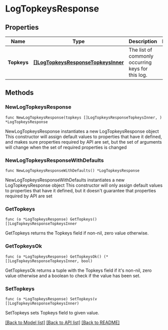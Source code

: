 # LogTopkeysResponse

## Properties

Name | Type | Description | Notes
------------ | ------------- | ------------- | -------------
**Topkeys** | [**[]LogTopkeysResponseTopkeysInner**](LogTopkeysResponseTopkeysInner.md) | The list of commonly occurring keys for this log. | 

## Methods

### NewLogTopkeysResponse

`func NewLogTopkeysResponse(topkeys []LogTopkeysResponseTopkeysInner, ) *LogTopkeysResponse`

NewLogTopkeysResponse instantiates a new LogTopkeysResponse object
This constructor will assign default values to properties that have it defined,
and makes sure properties required by API are set, but the set of arguments
will change when the set of required properties is changed

### NewLogTopkeysResponseWithDefaults

`func NewLogTopkeysResponseWithDefaults() *LogTopkeysResponse`

NewLogTopkeysResponseWithDefaults instantiates a new LogTopkeysResponse object
This constructor will only assign default values to properties that have it defined,
but it doesn't guarantee that properties required by API are set

### GetTopkeys

`func (o *LogTopkeysResponse) GetTopkeys() []LogTopkeysResponseTopkeysInner`

GetTopkeys returns the Topkeys field if non-nil, zero value otherwise.

### GetTopkeysOk

`func (o *LogTopkeysResponse) GetTopkeysOk() (*[]LogTopkeysResponseTopkeysInner, bool)`

GetTopkeysOk returns a tuple with the Topkeys field if it's non-nil, zero value otherwise
and a boolean to check if the value has been set.

### SetTopkeys

`func (o *LogTopkeysResponse) SetTopkeys(v []LogTopkeysResponseTopkeysInner)`

SetTopkeys sets Topkeys field to given value.



[[Back to Model list]](../README.md#documentation-for-models) [[Back to API list]](../README.md#documentation-for-api-endpoints) [[Back to README]](../README.md)


